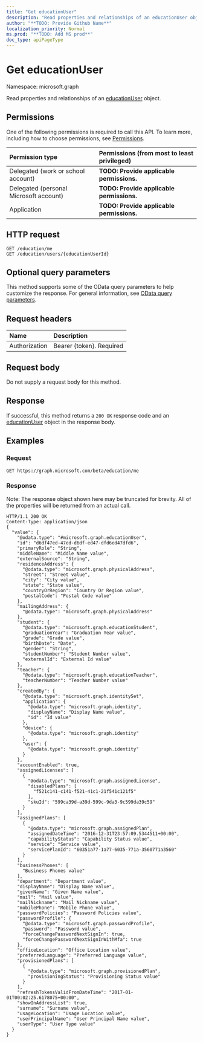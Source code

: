 ```yaml
---
title: "Get educationUser"
description: "Read properties and relationships of an educationUser object."
author: "**TODO: Provide Github Name**"
localization_priority: Normal
ms.prod: "**TODO: Add MS prod**"
doc_type: apiPageType
---
```


# Get educationUser

Namespace: microsoft.graph

Read properties and relationships of an [educationUser](../resources/educationuser.md) object.

## Permissions
One of the following permissions is required to call this API. To learn more, including how to choose permissions, see [Permissions](/concepts/permissions-reference.md).

|Permission type|Permissions (from most to least privileged)|
|:---|:---|
|Delegated (work or school account)|**TODO: Provide applicable permissions.**|
|Delegated (personal Microsoft account)|**TODO: Provide applicable permissions.**|
|Application|**TODO: Provide applicable permissions.**|

## HTTP request
<!-- {
  "blockType": "ignored"
}
-->
``` http
GET /education/me
GET /education/users/{educationUserId}
```

## Optional query parameters
This method supports some of the OData query parameters to help customize the response. For general information, see [OData query parameters](/graph/query-parameters).

## Request headers
|Name|Description|
|:---|:---|
|Authorization|Bearer {token}. Required|

## Request body
Do not supply a request body for this method.

## Response
If successful, this method returns a `200 OK` response code and an [educationUser](../resources/educationuser.md) object in the response body.

## Examples

### Request
<!-- {
  "blockType": "request",
  "name": "get_educationuser"
}
-->
``` http
GET https://graph.microsoft.com/beta/education/me
```

### Response
Note: The response object shown here may be truncated for brevity. All of the properties will be returned from an actual call.
<!-- {
  "blockType": "response",
  "truncated": true,
  "@odata.type": "microsoft.graph.educationUser"
}
-->
``` http
HTTP/1.1 200 OK
Content-Type: application/json
{
  "value": {
    "@odata.type": "#microsoft.graph.educationUser",
    "id": "d6df47ed-47ed-d6df-ed47-dfd6ed47dfd6",
    "primaryRole": "String",
    "middleName": "Middle Name value",
    "externalSource": "String",
    "residenceAddress": {
      "@odata.type": "microsoft.graph.physicalAddress",
      "street": "Street value",
      "city": "City value",
      "state": "State value",
      "countryOrRegion": "Country Or Region value",
      "postalCode": "Postal Code value"
    },
    "mailingAddress": {
      "@odata.type": "microsoft.graph.physicalAddress"
    },
    "student": {
      "@odata.type": "microsoft.graph.educationStudent",
      "graduationYear": "Graduation Year value",
      "grade": "Grade value",
      "birthDate": "Date",
      "gender": "String",
      "studentNumber": "Student Number value",
      "externalId": "External Id value"
    },
    "teacher": {
      "@odata.type": "microsoft.graph.educationTeacher",
      "teacherNumber": "Teacher Number value"
    },
    "createdBy": {
      "@odata.type": "microsoft.graph.identitySet",
      "application": {
        "@odata.type": "microsoft.graph.identity",
        "displayName": "Display Name value",
        "id": "Id value"
      },
      "device": {
        "@odata.type": "microsoft.graph.identity"
      },
      "user": {
        "@odata.type": "microsoft.graph.identity"
      }
    },
    "accountEnabled": true,
    "assignedLicenses": [
      {
        "@odata.type": "microsoft.graph.assignedLicense",
        "disabledPlans": [
          "f521c141-c141-f521-41c1-21f541c121f5"
        ],
        "skuId": "599ca39d-a39d-599c-9da3-9c599da39c59"
      }
    ],
    "assignedPlans": [
      {
        "@odata.type": "microsoft.graph.assignedPlan",
        "assignedDateTime": "2016-12-31T23:57:09.5344511+00:00",
        "capabilityStatus": "Capability Status value",
        "service": "Service value",
        "servicePlanId": "60351a77-1a77-6035-771a-3560771a3560"
      }
    ],
    "businessPhones": [
      "Business Phones value"
    ],
    "department": "Department value",
    "displayName": "Display Name value",
    "givenName": "Given Name value",
    "mail": "Mail value",
    "mailNickname": "Mail Nickname value",
    "mobilePhone": "Mobile Phone value",
    "passwordPolicies": "Password Policies value",
    "passwordProfile": {
      "@odata.type": "microsoft.graph.passwordProfile",
      "password": "Password value",
      "forceChangePasswordNextSignIn": true,
      "forceChangePasswordNextSignInWithMfa": true
    },
    "officeLocation": "Office Location value",
    "preferredLanguage": "Preferred Language value",
    "provisionedPlans": [
      {
        "@odata.type": "microsoft.graph.provisionedPlan",
        "provisioningStatus": "Provisioning Status value"
      }
    ],
    "refreshTokensValidFromDateTime": "2017-01-01T00:02:25.6178075+00:00",
    "showInAddressList": true,
    "surname": "Surname value",
    "usageLocation": "Usage Location value",
    "userPrincipalName": "User Principal Name value",
    "userType": "User Type value"
  }
}
```

